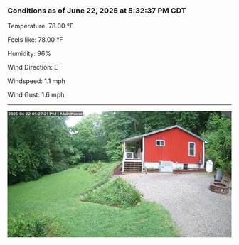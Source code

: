 ### Conditions as of June 22, 2025 at 5:32:37 PM CDT 

Temperature: 78.00 &deg;F

Feels like: 78.00 &deg;F

Humidity: 96%

Wind Direction: E

Windspeed: 1.1 mph

Wind Gust: 1.6 mph

---

<img src="./images/latest.jpeg"/>

